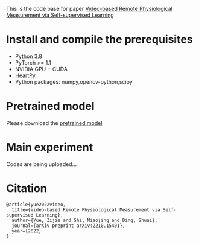 This is the code base for paper [Video-based Remote Physiological Measurement via Self-supervised Learning](https://arxiv.org/abs/2210.15401)

# Install and compile the prerequisites
- Python 3.8
- PyTorch >= 1.1
- NVIDIA GPU + CUDA
- [HeartPy](https://github.com/paulvangentcom/heartrate_analysis_python).
- Python packages: numpy,opencv-python,scipy
# Pretrained model
Please download the [pretrained model](https://drive.google.com/file/d/1ZvKSwiXI9bSW-LGblrgZ4KGXuSgbqQJU/view?usp=sharing)

# Main experiment

Codes are being uploaded...


# Citation
```
@article{yue2022video,
  title={Video-based Remote Physiological Measurement via Self-supervised Learning},
  author={Yue, Zijie and Shi, Miaojing and Ding, Shuai},
  journal={arXiv preprint arXiv:2210.15401},
  year={2022}
}
```
